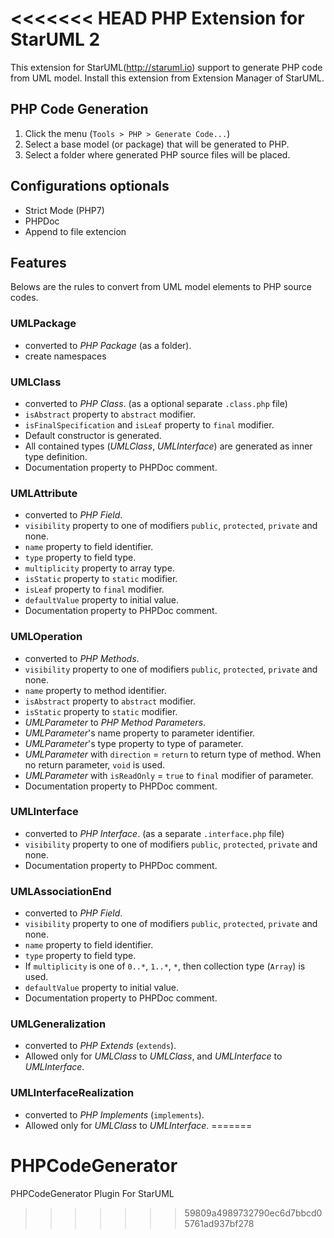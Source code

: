 <<<<<<< HEAD
PHP Extension for StarUML 2
============================

This extension for StarUML(http://staruml.io) support to generate PHP code from UML model. Install this extension from Extension Manager of StarUML.

PHP Code Generation
--------------------

1. Click the menu (`Tools > PHP > Generate Code...`)
2. Select a base model (or package) that will be generated to PHP.
3. Select a folder where generated PHP source files will be placed.

Configurations optionals
------------------------
* Strict Mode (PHP7)
* PHPDoc
* Append to file extencion

Features
--------

Belows are the rules to convert from UML model elements to PHP source codes.

### UMLPackage

* converted to _PHP Package_ (as a folder).
* create namespaces

### UMLClass

* converted to _PHP Class_. (as a optional separate `.class.php` file)
* `isAbstract` property to `abstract` modifier.
* `isFinalSpecification` and `isLeaf` property to `final` modifier.
* Default constructor is generated.
* All contained types (_UMLClass_, _UMLInterface_) are generated as inner type definition.
* Documentation property to PHPDoc comment.

### UMLAttribute

* converted to _PHP Field_.
* `visibility` property to one of modifiers `public`, `protected`, `private` and none.
* `name` property to field identifier.
* `type` property to field type.
* `multiplicity` property to array type.
* `isStatic` property to `static` modifier.
* `isLeaf` property to `final` modifier.
* `defaultValue` property to initial value.
* Documentation property to PHPDoc comment.

### UMLOperation

* converted to _PHP Methods_.
* `visibility` property to one of modifiers `public`, `protected`, `private` and none.
* `name` property to method identifier.
* `isAbstract` property to `abstract` modifier.
* `isStatic` property to `static` modifier.
* _UMLParameter_ to _PHP Method Parameters_.
* _UMLParameter_'s name property to parameter identifier.
* _UMLParameter_'s type property to type of parameter.
* _UMLParameter_ with `direction` = `return` to return type of method. When no return parameter, `void` is used.
* _UMLParameter_ with `isReadOnly` = `true` to `final` modifier of parameter.
* Documentation property to PHPDoc comment.

### UMLInterface

* converted to _PHP Interface_.  (as a separate `.interface.php` file)
* `visibility` property to one of modifiers `public`, `protected`, `private` and none.
* Documentation property to PHPDoc comment.

### UMLAssociationEnd

* converted to _PHP Field_.
* `visibility` property to one of modifiers `public`, `protected`, `private` and none.
* `name` property to field identifier.
* `type` property to field type.
* If `multiplicity` is one of `0..*`, `1..*`, `*`, then collection type (`Array`) is used.
* `defaultValue` property to initial value.
* Documentation property to PHPDoc comment.

### UMLGeneralization

* converted to _PHP Extends_ (`extends`).
* Allowed only for _UMLClass_ to _UMLClass_, and _UMLInterface_ to _UMLInterface_.

### UMLInterfaceRealization

* converted to _PHP Implements_ (`implements`).
* Allowed only for _UMLClass_ to _UMLInterface_.
=======
# PHPCodeGenerator
PHPCodeGenerator Plugin For StarUML 
>>>>>>> 59809a4989732790ec6d7bbcd05761ad937bf278

